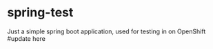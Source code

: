 # spring-test

Just a simple spring boot application, used for testing in on OpenShift
#update here

